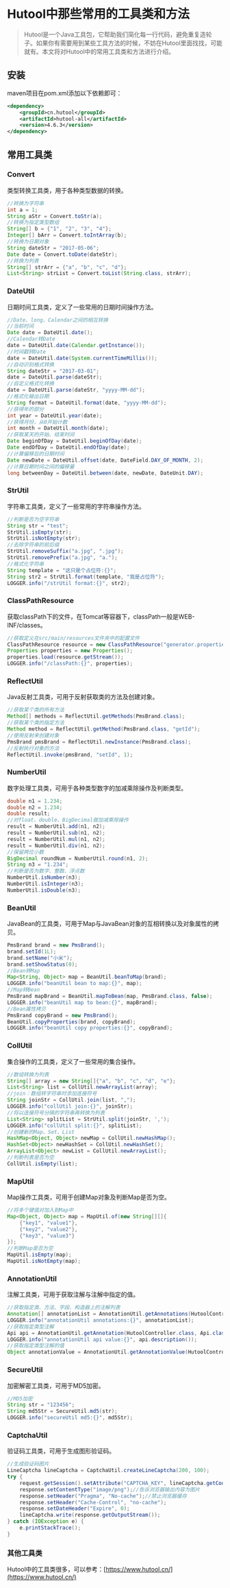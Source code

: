 # Hutool中那些常用的工具类和方法 

> Hutool是一个Java工具包，它帮助我们简化每一行代码，避免重复造轮子。如果你有需要用到某些工具方法的时候，不妨在Hutool里面找找，可能就有。本文将对Hutool中的常用工具类和方法进行介绍。

## 安装

maven项目在pom.xml添加以下依赖即可：

```xml
<dependency>
    <groupId>cn.hutool</groupId>
    <artifactId>hutool-all</artifactId>
    <version>4.6.3</version>
</dependency>
```

## 常用工具类

### Convert
类型转换工具类，用于各种类型数据的转换。

```java 
//转换为字符串
int a = 1;
String aStr = Convert.toStr(a);
//转换为指定类型数组
String[] b = {"1", "2", "3", "4"};
Integer[] bArr = Convert.toIntArray(b);
//转换为日期对象
String dateStr = "2017-05-06";
Date date = Convert.toDate(dateStr);
//转换为列表
String[] strArr = {"a", "b", "c", "d"};
List<String> strList = Convert.toList(String.class, strArr);
```

### DateUtil
日期时间工具类，定义了一些常用的日期时间操作方法。

```java 
//Date、long、Calendar之间的相互转换
//当前时间
Date date = DateUtil.date();
//Calendar转Date
date = DateUtil.date(Calendar.getInstance());
//时间戳转Date
date = DateUtil.date(System.currentTimeMillis());
//自动识别格式转换
String dateStr = "2017-03-01";
date = DateUtil.parse(dateStr);
//自定义格式化转换
date = DateUtil.parse(dateStr, "yyyy-MM-dd");
//格式化输出日期
String format = DateUtil.format(date, "yyyy-MM-dd");
//获得年的部分
int year = DateUtil.year(date);
//获得月份，从0开始计数
int month = DateUtil.month(date);
//获取某天的开始、结束时间
Date beginOfDay = DateUtil.beginOfDay(date);
Date endOfDay = DateUtil.endOfDay(date);
//计算偏移后的日期时间
Date newDate = DateUtil.offset(date, DateField.DAY_OF_MONTH, 2);
//计算日期时间之间的偏移量
long betweenDay = DateUtil.between(date, newDate, DateUnit.DAY);
```

### StrUtil
字符串工具类，定义了一些常用的字符串操作方法。

```java 
//判断是否为空字符串
String str = "test";
StrUtil.isEmpty(str);
StrUtil.isNotEmpty(str);
//去除字符串的前后缀
StrUtil.removeSuffix("a.jpg", ".jpg");
StrUtil.removePrefix("a.jpg", "a.");
//格式化字符串
String template = "这只是个占位符:{}";
String str2 = StrUtil.format(template, "我是占位符");
LOGGER.info("/strUtil format:{}", str2);
```

### ClassPathResource

获取classPath下的文件，在Tomcat等容器下，classPath一般是WEB-INF/classes。

```java 
//获取定义在src/main/resources文件夹中的配置文件
ClassPathResource resource = new ClassPathResource("generator.properties");
Properties properties = new Properties();
properties.load(resource.getStream());
LOGGER.info("/classPath:{}", properties);
```

### ReflectUtil
Java反射工具类，可用于反射获取类的方法及创建对象。

```java 
//获取某个类的所有方法
Method[] methods = ReflectUtil.getMethods(PmsBrand.class);
//获取某个类的指定方法
Method method = ReflectUtil.getMethod(PmsBrand.class, "getId");
//使用反射来创建对象
PmsBrand pmsBrand = ReflectUtil.newInstance(PmsBrand.class);
//反射执行对象的方法
ReflectUtil.invoke(pmsBrand, "setId", 1);
```

### NumberUtil
数字处理工具类，可用于各种类型数字的加减乘除操作及判断类型。

```java 
double n1 = 1.234;
double n2 = 1.234;
double result;
//对float、double、BigDecimal做加减乘除操作
result = NumberUtil.add(n1, n2);
result = NumberUtil.sub(n1, n2);
result = NumberUtil.mul(n1, n2);
result = NumberUtil.div(n1, n2);
//保留两位小数
BigDecimal roundNum = NumberUtil.round(n1, 2);
String n3 = "1.234";
//判断是否为数字、整数、浮点数
NumberUtil.isNumber(n3);
NumberUtil.isInteger(n3);
NumberUtil.isDouble(n3);
```

### BeanUtil

JavaBean的工具类，可用于Map与JavaBean对象的互相转换以及对象属性的拷贝。

```java 
PmsBrand brand = new PmsBrand();
brand.setId(1L);
brand.setName("小米");
brand.setShowStatus(0);
//Bean转Map
Map<String, Object> map = BeanUtil.beanToMap(brand);
LOGGER.info("beanUtil bean to map:{}", map);
//Map转Bean
PmsBrand mapBrand = BeanUtil.mapToBean(map, PmsBrand.class, false);
LOGGER.info("beanUtil map to bean:{}", mapBrand);
//Bean属性拷贝
PmsBrand copyBrand = new PmsBrand();
BeanUtil.copyProperties(brand, copyBrand);
LOGGER.info("beanUtil copy properties:{}", copyBrand);
```

### CollUtil
集合操作的工具类，定义了一些常用的集合操作。

```java 
//数组转换为列表
String[] array = new String[]{"a", "b", "c", "d", "e"};
List<String> list = CollUtil.newArrayList(array);
//join：数组转字符串时添加连接符号
String joinStr = CollUtil.join(list, ",");
LOGGER.info("collUtil join:{}", joinStr);
//将以连接符号分隔的字符串再转换为列表
List<String> splitList = StrUtil.split(joinStr, ',');
LOGGER.info("collUtil split:{}", splitList);
//创建新的Map、Set、List
HashMap<Object, Object> newMap = CollUtil.newHashMap();
HashSet<Object> newHashSet = CollUtil.newHashSet();
ArrayList<Object> newList = CollUtil.newArrayList();
//判断列表是否为空
CollUtil.isEmpty(list);
```

### MapUtil
Map操作工具类，可用于创建Map对象及判断Map是否为空。

```java 
//将多个键值对加入到Map中
Map<Object, Object> map = MapUtil.of(new String[][]{
    {"key1", "value1"},
    {"key2", "value2"},
    {"key3", "value3"}
});
//判断Map是否为空
MapUtil.isEmpty(map);
MapUtil.isNotEmpty(map);
```

### AnnotationUtil

注解工具类，可用于获取注解与注解中指定的值。

```java 
//获取指定类、方法、字段、构造器上的注解列表
Annotation[] annotationList = AnnotationUtil.getAnnotations(HutoolController.class, false);
LOGGER.info("annotationUtil annotations:{}", annotationList);
//获取指定类型注解
Api api = AnnotationUtil.getAnnotation(HutoolController.class, Api.class);
LOGGER.info("annotationUtil api value:{}", api.description());
//获取指定类型注解的值
Object annotationValue = AnnotationUtil.getAnnotationValue(HutoolController.class, RequestMapping.class);
```

### SecureUtil
加密解密工具类，可用于MD5加密。

```java 
//MD5加密
String str = "123456";
String md5Str = SecureUtil.md5(str);
LOGGER.info("secureUtil md5:{}", md5Str);
```

### CaptchaUtil
验证码工具类，可用于生成图形验证码。

```java 
//生成验证码图片
LineCaptcha lineCaptcha = CaptchaUtil.createLineCaptcha(200, 100);
try {
    request.getSession().setAttribute("CAPTCHA_KEY", lineCaptcha.getCode());
    response.setContentType("image/png");//告诉浏览器输出内容为图片
    response.setHeader("Pragma", "No-cache");//禁止浏览器缓存
    response.setHeader("Cache-Control", "no-cache");
    response.setDateHeader("Expire", 0);
    lineCaptcha.write(response.getOutputStream());
} catch (IOException e) {
    e.printStackTrace();
}
```

### 其他工具类

Hutool中的工具类很多，可以参考：[https://www.hutool.cn/](https://www.hutool.cn/)

